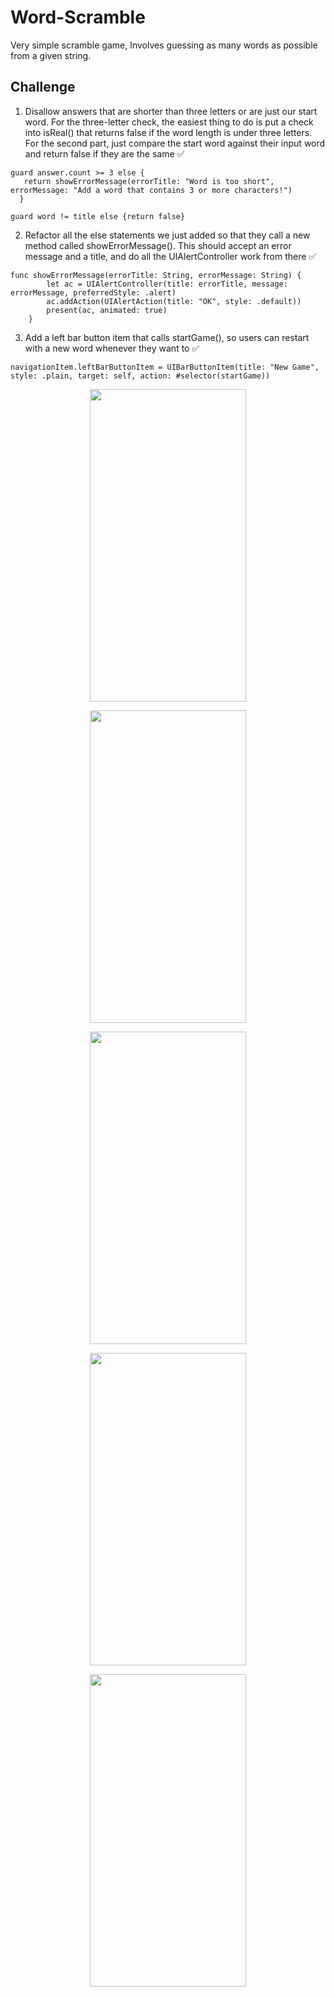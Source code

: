# Word-Scramble
Very simple scramble game, Involves guessing as many words as possible from a given string.

## Challenge
1. Disallow answers that are shorter than three letters or are just our start word. For the three-letter check, the easiest thing to do is put a check into isReal() that returns false if the word length is under three letters. For the second part, just compare the start word against their input word and return false if they are the same ✅


```
guard answer.count >= 3 else {
   return showErrorMessage(errorTitle: "Word is too short", errorMessage: "Add a word that contains 3 or more characters!")
  }
```

```
guard word != title else {return false}
```

2. Refactor all the else statements we just added so that they call a new method called showErrorMessage(). This should accept an error message and a title, and do all the UIAlertController work from there ✅

```
func showErrorMessage(errorTitle: String, errorMessage: String) {
        let ac = UIAlertController(title: errorTitle, message: errorMessage, preferredStyle: .alert)
        ac.addAction(UIAlertAction(title: "OK", style: .default))
        present(ac, animated: true)
    }
```

3. Add a left bar button item that calls startGame(), so users can restart with a new word whenever they want to ✅
```
navigationItem.leftBarButtonItem = UIBarButtonItem(title: "New Game", style: .plain, target: self, action: #selector(startGame))
```

<p align="center">
  <img width="250" height="500" src="https://user-images.githubusercontent.com/27751735/56820039-a1f0d500-6853-11e9-8a77-b0e4ea270a17.png">
</p>
<p align="center">
  <img width="250" height="500" src="https://user-images.githubusercontent.com/27751735/56820045-a4ebc580-6853-11e9-81c5-8465259ca531.png">
</p>
<p align="center">
  <img width="250" height="500" src="https://user-images.githubusercontent.com/27751735/56820046-a4ebc580-6853-11e9-93a6-a7e719ecc644.png">
</p>
<p align="center">
  <img width="250" height="500" src="https://user-images.githubusercontent.com/27751735/56820047-a4ebc580-6853-11e9-8ac9-f330b799ffb0.png">
</p>
<p align="center">
  <img width="250" height="500" src="https://user-images.githubusercontent.com/27751735/56820051-a61cf280-6853-11e9-9797-5cc107fcc302.png">
</p>

